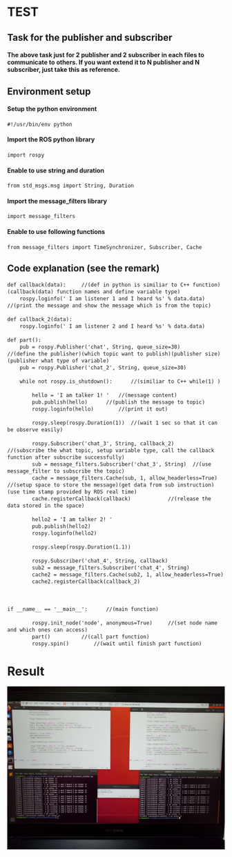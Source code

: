 
# TEST

## Task for the publisher and subscriber

#### The above task just for 2 publisher and 2 subscriber in each files to communicate to others. If you want extend it to N publisher and N subscriber, just take this as reference.

## Environment setup

#### Setup the python environment
```
#!/usr/bin/env python 	
```

#### Import the ROS python library
```
import rospy 
```

#### Enable to use string and duration
```
from std_msgs.msg import String, Duration
```

#### Import the message_filters library
```
import message_filters
```

#### Enable to use following functions
```
from message_filters import TimeSynchronizer, Subscriber, Cache
```

## Code explanation (see the remark)

```
def callback(data): 	//(def in python is similiar to C++ function) (callback(data) function names and define variable type)
	rospy.loginfo(' I am listener 1 and I heard %s' % data.data) 	//(print the message and show the message which is from the topic)

def callback_2(data):
	rospy.loginfo(' I am listener 2 and I heard %s' % data.data)

def part():
	pub = rospy.Publisher('chat', String, queue_size=30)		//(define the publisher)(which topic want to publish)(publisher size)(publisher what type of variable)
	pub = rospy.Publisher('chat_2', String, queue_size=30)	

	while not rospy.is_shutdown():		//(similiar to C++ while(1) )

		hello = 'I am talker 1! ' 	//(message content)
		pub.publish(hello)		//(publish the message to topic)
		rospy.loginfo(hello)		//(print it out)

		rospy.sleep(rospy.Duration(1))	//(wait 1 sec so that it can be observe easily)

		rospy.Subscriber('chat_3', String, callback_2)		//(subscribe the what topic, setup variable type, call the callback function after subscribe successfully)
		sub = message_filters.Subscriber('chat_3', String)	//(use message_filter to subscribe the topic)
		cache = message_filters.Cache(sub, 1, allow_headerless=True)		//(setup space to store the message)(get data from sub instruction)(use time stamp provided by ROS real time)
		cache.registerCallback(callback)			//(release the data stored in the space)

		hello2 = 'I am talker 2! ' 
		pub.publish(hello2)
		rospy.loginfo(hello2)

		rospy.sleep(rospy.Duration(1.1))

		rospy.Subscriber('chat_4', String, callback)
		sub2 = message_filters.Subscriber('chat_4', String)
		cache2 = message_filters.Cache(sub2, 1, allow_headerless=True)
		cache2.registerCallback(callback_2)



if __name__ == '__main__':		//(main function)

		rospy.init_node('node', anonymous=True)		//(set node name and which ones can access)
		part()			//(call part function)
		rospy.spin()		//(wait until finish part function)

```

# Result
![image](https://github.com/laitathei/TEST/blob/main/Image/2_pub_and_2_sub.png)



